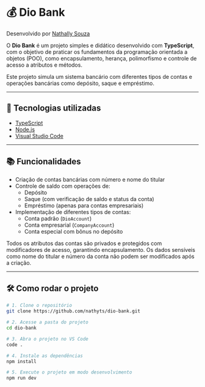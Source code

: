 # 💰 Dio Bank

Desenvolvido por [Nathally Souza](https://github.com/nathyts)

O **Dio Bank** é um projeto simples e didático desenvolvido com **TypeScript**, com o objetivo de praticar os fundamentos da programação orientada a objetos (POO), como encapsulamento, herança, polimorfismo e controle de acesso a atributos e métodos.

Este projeto simula um sistema bancário com diferentes tipos de contas e operações bancárias como depósito, saque e empréstimo.

---

## 🚀 Tecnologias utilizadas

- [TypeScript](https://www.typescriptlang.org/)
- [Node.js](https://nodejs.org/)
- [Visual Studio Code](https://code.visualstudio.com/)

---

## 📚 Funcionalidades

- Criação de contas bancárias com número e nome do titular
- Controle de saldo com operações de:
  - Depósito
  - Saque (com verificação de saldo e status da conta)
  - Empréstimo (apenas para contas empresariais)
- Implementação de diferentes tipos de contas:
  - Conta padrão (`DioAccount`)
  - Conta empresarial (`CompanyAccount`)
  - Conta especial com bônus no depósito

Todos os atributos das contas são privados e protegidos com modificadores de acesso, garantindo encapsulamento. Os dados sensíveis como nome do titular e número da conta não podem ser modificados após a criação.

---

## 🛠️ Como rodar o projeto

```bash
# 1. Clone o repositório
git clone https://github.com/nathyts/dio-bank.git

# 2. Acesse a pasta do projeto
cd dio-bank

# 3. Abra o projeto no VS Code
code .

# 4. Instale as dependências
npm install

# 5. Execute o projeto em modo desenvolvimento
npm run dev
